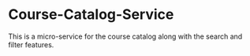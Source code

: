 # Course-Catalog-Service

This is a micro-service for the course catalog along with the search and filter features.
